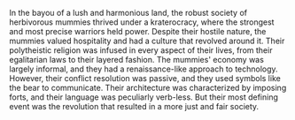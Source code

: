 In the bayou of a lush and harmonious land, the robust society of herbivorous mummies thrived under a kraterocracy, where the strongest and most precise warriors held power. Despite their hostile nature, the mummies valued hospitality and had a culture that revolved around it. Their polytheistic religion was infused in every aspect of their lives, from their egalitarian laws to their layered fashion. The mummies' economy was largely informal, and they had a renaissance-like approach to technology. However, their conflict resolution was passive, and they used symbols like the bear to communicate. Their architecture was characterized by imposing forts, and their language was peculiarly verb-less. But their most defining event was the revolution that resulted in a more just and fair society.